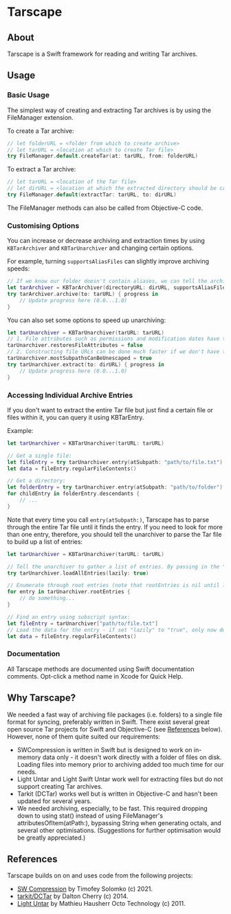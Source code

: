 # Tarscape


## About

Tarscape is a Swift framework for reading and writing Tar archives.


## Usage

### Basic Usage

The simplest way of creating and extracting Tar archives is by using the FileManager extension.

To create a Tar archive:

```swift
// let folderURL = <folder from which to create archive>
// let tarURL = <location at which to create Tar file>
try FileManager.default.createTar(at: tarURL, from: folderURL)
```

To extract a Tar archive:

```swift
// let tarURL = <location of the Tar file>
// let dirURL = <location at which the extracted directory should be created>
try FileManager.default(extractTar: tarURL, to: dirURL)
```

The FileManager methods can also be called from Objective-C code.

### Customising Options

You can increase or decrease archiving and extraction times by using `KBTarArchiver` and `KBTarUnarchiver` and changing certain options.

For example, turning `supportsAliasFiles` can slightly improve archiving speeds:

```swift
// If we know our folder doesn't contain aliases, we can tell the archiver not to check for them.
let tarArchiver = KBTarArchiver(directoryURL: dirURL, supportsAliasFiles: false)
try tarArchiver.archive(to: tarURL) { progress in
    // Update progress here (0.0...1.0)
}
```

You can also set some options to speed up unarchiving:

```swift
let tarUnarchiver = KBTarUnarchiver(tarURL: tarURL)
// 1. File attributes such as permissions and modification dates have to be set using FileManager's setAttributes(_:ofItemAtPath:) and this is *slow*. If you don't care about such attributes being restored and can live with default attributes being applied to extracted files, telling the unarchiver not to restore file attributes can significantly improve extraction speeds.
tarUnarchiver.restoresFileAttributes = false
// 2. Constructing file URLs can be done much faster if we don't have to worry about special characters and spaces etc that have to be escaped. If you know that most subpaths in the archive don't use special characters or spaces, you can speed up unarchiving by telling the unarchiver as much. Only set this flag if you're sure, though - unarchiving can be slower if you set this flag but it turns out that a lot of subpaths contain spaces or special characters.
tarUnarchiver.mostSubpathsCanBeUnescaped = true
try tarUnarchiver.extract(to: dirURL) { progress in
    // Update progress here (0.0...1.0)
}

```

### Accessing Individual Archive Entries

If you don't want to extract the entire Tar file but just find a certain file or files within it, you can query it using KBTarEntry.

Example:

```swift
let tarUnarchiver = KBTarUnarchiver(tarURL: tarURL)

// Get a single file:
let fileEntry = try tarUnarchiver.entry(atSubpath: "path/to/file.txt")
let data = fileEntry.regularFileContents()

// Get a directory:
let folderEntry = try tarUnarchiver.entry(atSubpath: "path/to/folder")
for childEntry in folderEntry.descendants {
    // ...
}
```

Note that every time you call `entry(atSubpath:)`, Tarscape has to parse through the entire Tar file until it finds the entry. If you need to look for more than one entry, therefore, you should tell the unarchiver to parse the Tar file to build up a list of entries:

```swift
let tarUnarchiver = KBTarUnarchiver(tarURL: tarURL)

// Tell the unarchiver to gather a list of entries. By passing in the "lazily" flag, we tell the unarchiver not to load any data into memory but only the list of entries. The data for each entry will not be read into memory until we call regularFileContents() on a specific entry.
try tarUnarchiver.loadAllEntries(lazily: true)

// Enumerate through root entries (note that rootEntries is nil until loadAllEntries() is called):
for entry in tarUnarchiver.rootEntries {
    // do something...
}

// Find an entry using subscript syntax:
let fileEntry = tarUnarchiver["path/to/file.txt"]
// Load the data for the entry - if set "lazily" to "true", only now does the data get read from the archive:
let data = fileEntry.regularFileContents()

```

### Documentation

All Tarscape methods are documented using Swift documentation comments. Opt-click a method name in Xcode for Quick Help.


## Why Tarscape?

We needed a fast way of archiving file packages (i.e. folders) to a single file format for syncing, preferably written in Swift. There exist several great open source Tar projects for Swift and Objective-C (see [References](References) below). However, none of them quite suited our requirements:

- SWCompression is written in Swift but is designed to work on in-memory data only - it doesn't work directly with a folder of files on disk. Loading files into memory prior to archiving added too much time for our needs.
- Light Untar and Light Swift Untar work well for extracting files but do not support creating Tar archives.
- Tarkit (DCTar) works well but is written in Objective-C and hasn't been updated for several years.
- We needed archiving, especially, to be fast. This required dropping down to using stat() instead of using FileManager's attributesOfItem(atPath:), bypassing String when generating octals, and several other optimisations. (Suggestions for further optimisation would be greatly appreciated.)


## References

Tarscape builds on on and uses code from the following projects:

- [SW Compression](https://github.com/tsolomko/SWCompression) by Timofey Solomko (c) 2021.
- [tarkit/DCTar](https://github.com/daltoniam/tarkit) by Dalton Cherry (c) 2014.
- [Light Untar](https://github.com/mhausherr/Light-Untar-for-iOS/tree/b76f908f0a3b2d96ed5909938ab45a329f58cdf2) by Mathieu Hausherr Octo Technology (c) 2011.



